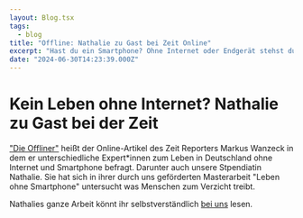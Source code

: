 ```yaml
---
layout: Blog.tsx
tags:
  - blog
title: "Offline: Nathalie zu Gast bei Zeit Online"
excerpt: "Hast du ein Smartphone? Ohne Internet oder Endgerät stehst du vür einigen Hürden. Nathalie hat zu dem mit der Zeit gesprochen."
date: "2024-06-30T14:23:39.000Z"
---
```


# Kein Leben ohne Internet? Nathalie zu Gast bei der Zeit

["Die Offliner"](https://www.zeit.de/digital/internet/2024-07/leben-ohne-internet-digitalisierung-smartphone-apps/komplettansicht) heißt der Online-Artikel des Zeit Reporters Markus Wanzeck in dem er unterschiedliche Expert\*innen zum Leben in Deutschland ohne Internet und Smartphone befragt.
Darunter auch unsere Stpendiatin Nathalie.
Sie hat sich in ihrer durch uns geförderten Masterarbeit "Leben ohne Smartphone" untersucht was Menschen zum Verzicht treibt.

Nathalies ganze Arbeit könnt ihr selbstverständlich [bei uns](/publication/2023/arbeit3/) lesen.
